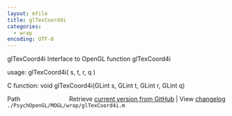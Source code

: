 ```yaml
---
layout: mfile
title: glTexCoord4i
categories:
  - wrap
encoding: UTF-8
---
```


glTexCoord4i  Interface to OpenGL function glTexCoord4i  

usage:  glTexCoord4i( s, t, r, q )  

C function:  void glTexCoord4i(GLint s, GLint t, GLint r, GLint q)  


<div class="code_header" style="text-align:right;">
  <span style="float:left;">Path&nbsp;&nbsp;</span> <span class="counter">Retrieve <a href=
  "https://raw.github.com/Psychtoolbox-3/Psychtoolbox-3/beta/./PsychOpenGL/MOGL/wrap/glTexCoord4i.m">current version from GitHub</a> | View <a href=
  "https://github.com/Psychtoolbox-3/Psychtoolbox-3/commits/beta/./PsychOpenGL/MOGL/wrap/glTexCoord4i.m">changelog</a></span>
</div>
<div class="code">
  <code>./PsychOpenGL/MOGL/wrap/glTexCoord4i.m</code>
</div>
